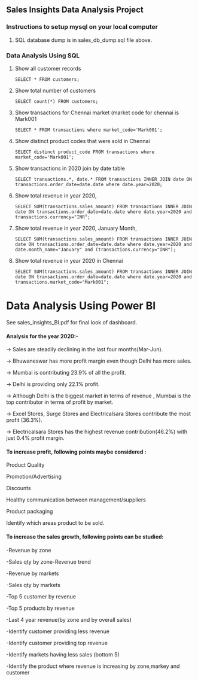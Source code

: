 ## Sales Insights Data Analysis Project

### Instructions to setup mysql on your local computer

1. SQL database dump is in sales_db_dump.sql file above.

### Data Analysis Using SQL

1. Show all customer records

    `SELECT * FROM customers;`

1. Show total number of customers

    `SELECT count(*) FROM customers;`

1. Show transactions for Chennai market (market code for chennai is Mark001

    `SELECT * FROM transactions where market_code='Mark001';`

1. Show distinct product codes that were sold in Chennai

    `SELECT distinct product_code FROM transactions where market_code='Mark001';`

1. Show transactions in 2020 join by date table

    `SELECT transactions.*, date.* FROM transactions INNER JOIN date ON transactions.order_date=date.date where date.year=2020;`

1. Show total revenue in year 2020,

    `SELECT SUM(transactions.sales_amount) FROM transactions INNER JOIN date ON transactions.order_date=date.date where date.year=2020 and transactions.currency="INR";`
	
1. Show total revenue in year 2020, January Month,

    `SELECT SUM(transactions.sales_amount) FROM transactions INNER JOIN date ON transactions.order_date=date.date where date.year=2020 and date.month_name="January" and (transactions.currency="INR");`

1. Show total revenue in year 2020 in Chennai

    `SELECT SUM(transactions.sales_amount) FROM transactions INNER JOIN date ON transactions.order_date=date.date where date.year=2020 and transactions.market_code="Mark001";`


Data Analysis Using Power BI
============================

See sales_insights_BI.pdf for final look of dashboard.

#### Analysis for the year 2020:-

-> Sales are steadily declining in the last four months(Mar-Jun).

-> Bhuwaneswar has more profit margin even though Delhi has more sales.

-> Mumbai is contributing 23.9% of all the profit.

-> Delhi is providing only 22.1% profit.

-> Although Delhi is the biggest market in terms of revenue , Mumbai is the top contributor in terms of profit by market.

-> Excel Stores, Surge Stores and Electricalsara Stores contribute the most profit (36.3%).

-> Electricalsara Stores has the highest revenue contribution(46.2%) with just 0.4% profit margin.



#### To increase profit, following points maybe considered :

Product Quality

Promotion/Advertising

Discounts

Healthy communication between management/suppliers

Product packaging

Identify which areas product to be sold.


#### To increase the sales growth, following points can be studied:

-Revenue by zone

-Sales qty by zone-Revenue trend

-Revenue by markets

-Sales qty by markets

-Top 5 customer by revenue

-Top 5 products by revenue

-Last 4 year revenue(by zone and by overall sales)

-Identify customer providing less revenue

-Identify customer providing top revenue

-Identify markets having less sales (bottom 5)

-Identify the product where revenue is increasing by zone,markey and customer





